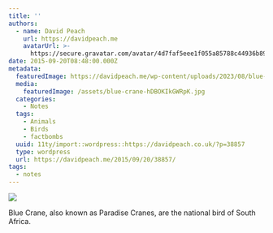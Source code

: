 ```yaml
---
title: ''
authors:
  - name: David Peach
    url: https://davidpeach.me
    avatarUrl: >-
      https://secure.gravatar.com/avatar/4d7faf5eee1f055a85788c44936b8995eaab6dfb004e7854ec747ccb272e91ee?s=96&d=mm&r=g
date: 2015-09-20T08:48:00.000Z
metadata:
  featuredImage: https://davidpeach.me/wp-content/uploads/2023/08/blue-crane.jpg
  media:
    featuredImage: /assets/blue-crane-hDBOKIkGWRpK.jpg
  categories:
    - Notes
  tags:
    - Animals
    - Birds
    - factbombs
  uuid: 11ty/import::wordpress::https://davidpeach.co.uk/?p=38857
  type: wordpress
  url: https://davidpeach.me/2015/09/20/38857/
tags:
  - notes
---
```

[![](/assets/blue-crane-768x576-ZiU3Su0L8EhS.jpg)](/assets/blue-crane-768x576-ZiU3Su0L8EhS.jpg)

Blue Crane, also known as Paradise Cranes, are the national bird of South Africa.